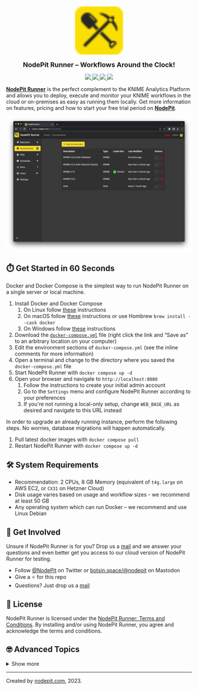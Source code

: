 <p align="center">
  <a href="https://github.com/NodePit/runner">
    <img src="./docs/nodepit-rounded.svg" height="130"/>
  </a>
</p>
<p align="center">
  <b style="font-size: large">NodePit Runner – Workflows Around the Clock!</b>
</p>
<p align="center">
  <a href="https://github.com/NodePit/runner">
    <img src="https://img.shields.io/static/v1?label=Version&message=1.5.0&color=green"/>
  </a>
  <a href="https://nodepit.com/product/runner" alt="NodePit Runner: Product">
    <img src="https://img.shields.io/static/v1?label=NodePit&message=Product&color=red"/>
  </a>
  <a href="https://nodepit.com/product/runner/changelog" alt="NodePit Runner: Changelog">
    <img src="https://img.shields.io/static/v1?label=NodePit&message=Changelog&color=blue"/>
  </a>
  <a href="https://nodepit.com/product/runner/license" alt="NodePit Runner: License">
    <img src="https://img.shields.io/static/v1?label=NodePit&message=License&color=blue"/>
  </a>
</p>

[**NodePit Runner**](https://nodepit.com/product/runner) is the perfect complement to the KNIME Analytics Platform and allows you to deploy, execute and monitor your KNIME workflows in the cloud or on-premises as easy as running them locally. Get more information on features, pricing and how to start your free trial period on [**NodePit**](https://nodepit.com/product/runner).

<p align="center">
  <img src="./docs/nodepit-runner.png" width="800"/>
</p>

## ⏱️ Get Started in 60 Seconds

Docker and Docker Compose is the simplest way to run NodePit Runner on a single server or local machine.

1. Install Docker and Docker Compose
   1. On Linux follow [these](https://docs.docker.com/desktop/install/linux-install/) instructions
   1. On macOS follow [these](https://docs.docker.com/desktop/install/mac-install/) instructions or use Hombrew `brew install --cask docker`
   1. On Windows follow [these](https://docs.docker.com/desktop/install/windows-install/) instructions
1. Download the [`docker-compose.yml`](https://raw.githubusercontent.com/NodePit/runner/main/docker-compose.yml) file (right click the link and “Save as” to an arbitrary location on your computer)
1. Edit the environment sections of `docker-compose.yml` (see the inline comments for more information)
1. Open a terminal and change to the directory where you saved the `docker-compose.yml` file
1. Start NodePit Runner with `docker compose up -d`
1. Open your browser and navigate to `http://localhost:8080`
    1. Follow the instructions to create your initial admin account
    1. Go to the `Settings` menu and configure NodePit Runner according to your preferences
    1. If you're not running a local-only setup, change `WEB_BASE_URL` as desired and navigate to this URL instead

In order to upgrade an already running instance, perform the following steps. No worries, database migrations will happen automatically.

1. Pull latest docker images with `docker compose pull`
1. Restart NodePit Runner with `docker compose up -d`

## 🛠 System Requirements

* Recommendation: 2 CPUs, 8 GB Memory (equivalent of `t4g.large` on AWS EC2, or `CX31` on Hetzner Cloud)
* Disk usage varies based on usage and workflow sizes - we recommend at least 50 GB
* Any operating system which can run Docker – we recommend and use Linux Debian

## 🤗 Get Involved

Unsure if NodePit Runner is for you? Drop us a [mail](mailto:mail@nodepit.com) and we answer your questions and even better get you access to our cloud version of NodePit Runner for testing.

* Follow [@NodePit](https://twitter.com/nodepit/) on Twitter or <a href="https://botsin.space/@nodepit" rel="me">botsin.space/@nodepit</a> on Mastodon
* Give a ⭐️ for this repo
* Questions? Just drop us a [mail](mailto:mail@nodepit.com)

## 📖 License

NodePit Runner is licensed under the [NodePit Runner: Terms and Conditions](https://nodepit.com/product/runner/license). By installing and/or using NodePit Runner, you agree and acknowledge the terms and conditions.

## 🤓 Advanced Topics

<details>
  <summary>Show more</summary>

  ## Vagrant

  If you use [Vagrant](https://developer.hashicorp.com/vagrant), there’s a [Vagrantfile](Vagrantfile) to run a Debian box with Docker preinstalled. Start and connect to the box as follows:

  ```shell
  vagrant up
  vagrant ssh
  ```

  The project directory is mounted to `/vagrant` within the box. From there, you can continue with `docker compose up -d`

</details>

---

Created by [nodepit.com](https://nodepit.com), 2023.

